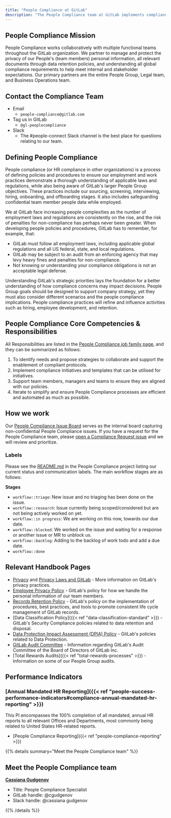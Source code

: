 ```yaml
---
title: "People Compliance at GitLab"
description: "The People Compliance team at GitLab implements compliance initiatives related to team member personal information, document retention, and data protection."
---
```


## People Compliance Mission

People Compliance works collaboratively with multiple functional teams throughout the GitLab organization. We partner to manage and protect the privacy of our People's (team members) personal information, all relevant documents through data retention policies, and understanding all global compliance requirements to help meet internal and stakeholder expectations. Our primary partners are the entire People Group, Legal team, and Business Operations team.

## Contact the Compliance Team

- Email
  - `people-compliance@gitlab.com`
- Tag us in GitLab
  - `@gl-peoplecompliance`
- Slack
  - The #people-connect Slack channel is the best place for questions relating to our team.

## Defining People Compliance

People compliance (or HR compliance in other organizations) is a process of defining policies and procedures to ensure our employment and work practices demonstrate a thorough understanding of applicable laws and regulations, while also being aware of GitLab's larger People Group objectives. These practices include our sourcing, screening, interviewing, hiring, onboarding, and offboarding stages. It also includes safeguarding confidential team member people data while employed.

We at GitLab face increasing people complexities as the number of employment laws and regulations are consistently on the rise, and the risk of penalties for non-compliance has perhaps never been greater. When developing people policies and procedures, GitLab has to remember, for example, that:

- GitLab must follow all employment laws, including applicable global regulations and all US federal, state, and local regulations.
- GitLab may be subject to an audit from an enforcing agency that may levy heavy fines and penalties for non-compliance.
- Not knowing or understanding your compliance obligations is not an acceptable legal defense.

Understanding GitLab's strategic priorities lays the foundation for a better understanding of how compliance concerns may impact decisions. People Group goals should be designed to support company strategy, yet they must also consider different scenarios and the people compliance implications. People compliance practices will refine and influence activities such as hiring, employee development, and retention.

## People Compliance Core Competencies & Responsibilities

All Responsibilities are listed in the [People Compliance job family page](/job-families/people-group/people-compliance), and they can be summarized as follows:

1. To identify needs and propose strategies to collaborate and support the enablement of compliant protocols.
1. Implement compliance initiatives and templates that can be utilised for initiatives.
1. Support team members, managers and teams to ensure they are aligned with our policies.
1. Iterate to simplify and ensure People Compliance processes are efficient and automated as much as possible.

## How we work

Our [People Compliance Issue Board](https://gitlab.com/gitlab-com/people-group/compliance/-/boards/2082154) serves as the internal board capturing non-confidential People Compliance issues. If you have a request for the People Compliance team, please [open a Compliance Request issue](https://gitlab.com/gitlab-com/people-group/compliance/-/issues/new?issue) and we will review and prioritize.

### Labels

Please see the [README.md](https://gitlab.com/gitlab-com/people-group/compliance/-/blob/master/README.md) in the People Compliance project listing our current status and communication labels. The main workflow stages are as follows:

**Stages**

- `workflow::triage`: New issue and no triaging has been done on the issue.
- `workflow::research`: Issue currently being scoped/considered but are not being actively worked on yet.
- `workflow::in progress`: We are working on this now, towards our due date.
- `workflow::blocked`: We worked on the issue and waiting for a response or another issue or MR to unblock us.
- `workflow::backlog`: Adding to the backlog of work todo and add a due date.
- `workflow::done`

## Relevant Handbook Pages

- [Privacy](/handbook/legal/privacy/) and [Privacy Laws and GitLab](/handbook/legal/privacy/privacy-laws.html) - More information on GitLab's privacy practices.
- [Employee Privacy Policy](/handbook/legal/privacy/employee-privacy-policy/) - GitLab's policy for how we handle the personal information of our team members.
- [Records Retention Policy](/handbook/legal/record-retention-policy/) - GitLab's policy on the implementation of procedures, best practices, and tools to promote consistent life cycle management of GitLab records.
- [Data Classification Policy]({{< ref "data-classification-standard" >}}) - GitLab's Security Compliance policies related to data retention and disposal.
- [Data Protection Impact Assessment (DPIA) Policy](/handbook/legal/privacy/dpia-policy) - GitLab's policies related to Data Protection.
- [GitLab Audit Committee](/handbook/board-meetings/committees/audit/) - Information regarding GitLab's Audit Committee of the Board of Directors of GitLab Inc.
- [Total Rewards Audits]({{< ref "total-rewards-processes" >}}) - Information on some of our People Group audits.

## Performance Indicators

### [Annual Mandated HR Reporting]({{< ref "people-success-performance-indicators#compliance-annual-mandated-hr-reporting" >}})

This PI encompasses the 100% completion of all mandated, annual HR reports to all relevant Offices and Departments, most commonly being related to United States HR-related reports.

- [People Compliance Reporting]({{< ref "people-compliance-reporting" >}})

{{% details summary="Meet the People Compliance team" %}}

## Meet the People Compliance team

[**Cassiana Gudgenov**](/handbook/company/team/#cgudgenov)

- Title: People Compliance Specialist
- GitLab handle: @cgudgenov
- Slack handle: @cassiana gudgenov

{{% /details %}}
